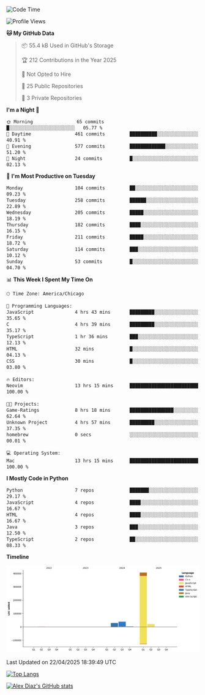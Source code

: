 <!--START_SECTION:waka-->
![Code Time](http://img.shields.io/badge/Code%20Time-15%20hrs%2043%20mins-blue)

![Profile Views](http://img.shields.io/badge/Profile%20Views-55-blue)

**🐱 My GitHub Data** 

> 📦 55.4 kB Used in GitHub's Storage 
 > 
> 🏆 212 Contributions in the Year 2025
 > 
> 🚫 Not Opted to Hire
 > 
> 📜 25 Public Repositories 
 > 
> 🔑 3 Private Repositories 
 > 
**I'm a Night 🦉** 

```text
🌞 Morning                65 commits          █░░░░░░░░░░░░░░░░░░░░░░░░   05.77 % 
🌆 Daytime                461 commits         ██████████░░░░░░░░░░░░░░░   40.91 % 
🌃 Evening                577 commits         █████████████░░░░░░░░░░░░   51.20 % 
🌙 Night                  24 commits          █░░░░░░░░░░░░░░░░░░░░░░░░   02.13 % 
```
📅 **I'm Most Productive on Tuesday** 

```text
Monday                   104 commits         ██░░░░░░░░░░░░░░░░░░░░░░░   09.23 % 
Tuesday                  258 commits         ██████░░░░░░░░░░░░░░░░░░░   22.89 % 
Wednesday                205 commits         █████░░░░░░░░░░░░░░░░░░░░   18.19 % 
Thursday                 182 commits         ████░░░░░░░░░░░░░░░░░░░░░   16.15 % 
Friday                   211 commits         █████░░░░░░░░░░░░░░░░░░░░   18.72 % 
Saturday                 114 commits         ███░░░░░░░░░░░░░░░░░░░░░░   10.12 % 
Sunday                   53 commits          █░░░░░░░░░░░░░░░░░░░░░░░░   04.70 % 
```


📊 **This Week I Spent My Time On** 

```text
🕑︎ Time Zone: America/Chicago

💬 Programming Languages: 
JavaScript               4 hrs 43 mins       █████████░░░░░░░░░░░░░░░░   35.65 % 
C                        4 hrs 39 mins       █████████░░░░░░░░░░░░░░░░   35.17 % 
TypeScript               1 hr 36 mins        ███░░░░░░░░░░░░░░░░░░░░░░   12.13 % 
HTML                     32 mins             █░░░░░░░░░░░░░░░░░░░░░░░░   04.13 % 
CSS                      30 mins             █░░░░░░░░░░░░░░░░░░░░░░░░   03.80 % 

🔥 Editors: 
Neovim                   13 hrs 15 mins      █████████████████████████   100.00 % 

🐱‍💻 Projects: 
Game-Ratings             8 hrs 18 mins       ████████████████░░░░░░░░░   62.64 % 
Unknown Project          4 hrs 57 mins       █████████░░░░░░░░░░░░░░░░   37.35 % 
homebrew                 0 secs              ░░░░░░░░░░░░░░░░░░░░░░░░░   00.01 % 

💻 Operating System: 
Mac                      13 hrs 15 mins      █████████████████████████   100.00 % 
```

**I Mostly Code in Python** 

```text
Python                   7 repos             ███████░░░░░░░░░░░░░░░░░░   29.17 % 
JavaScript               4 repos             ████░░░░░░░░░░░░░░░░░░░░░   16.67 % 
HTML                     4 repos             ████░░░░░░░░░░░░░░░░░░░░░   16.67 % 
Java                     3 repos             ███░░░░░░░░░░░░░░░░░░░░░░   12.50 % 
TypeScript               2 repos             ██░░░░░░░░░░░░░░░░░░░░░░░   08.33 % 
```



**Timeline**

![Lines of Code chart](https://raw.githubusercontent.com/imloadinqqq/imloadinqqq/main/assets/bar_graph.png)


 Last Updated on 22/04/2025 18:39:49 UTC
<!--END_SECTION:waka-->

[![Top Langs](https://github-readme-stats.vercel.app/api/top-langs/?username=imloadinqqq)](https://github.com/anuraghazra/github-readme-stats)

[![Alex Diaz's GitHub stats](https://github-readme-stats.vercel.app/api?username=imloadinqqq&show_icons=true&theme=gradient)](https://github.com/anuraghazra/github-readme-stats)
